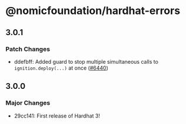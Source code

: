 # @nomicfoundation/hardhat-errors

## 3.0.1

### Patch Changes

- ddefbff: Added guard to stop multiple simultaneous calls to `ignition.deploy(...)` at once ([#6440](https://github.com/NomicFoundation/hardhat/issues/6440))

## 3.0.0

### Major Changes

- 29cc141: First release of Hardhat 3!
